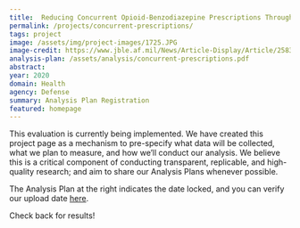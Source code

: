 ```yaml
---
title:  Reducing Concurrent Opioid-Benzodiazepine Prescriptions Through Provider Messages
permalink: /projects/concurrent-prescriptions/
tags: project
image: /assets/img/project-images/1725.JPG
image-credit: https://www.jble.af.mil/News/Article-Display/Article/258371/mcahc-promotes-safety-health-wellness-during-2012-national-prescription-drug-ta/
analysis-plan: /assets/analysis/concurrent-prescriptions.pdf
abstract: 
year: 2020
domain: Health
agency: Defense
summary: Analysis Plan Registration
featured: homepage
---
```

This evaluation is currently being implemented. We have created this project page as a mechanism to pre-specify what data will be collected, what we plan to measure, and how we’ll conduct our analysis. We believe this is a critical component of conducting transparent, replicable, and high-quality research; and aim to share our Analysis Plans whenever possible.

The Analysis Plan at the right indicates the date locked, and you can verify our upload date <a href="https://github.com/gsa-oes/office-of-evaluation-sciences/commits/master/assets/analysis/concurrent-prescriptions.pdf">here</a>. 

Check back for results!

